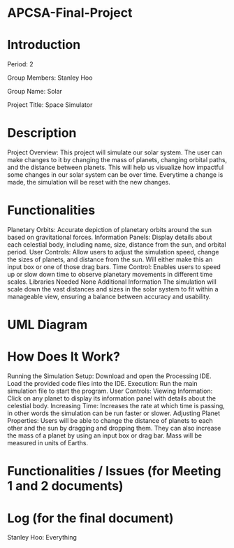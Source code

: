 # APCSA-Final-Project

# Introduction
Period: 2

Group Members: Stanley Hoo

Group Name: Solar

Project Title: Space Simulator


# Description

Project Overview: This project will simulate our solar system. The user can make changes to it by changing the mass of planets, changing orbital paths, and the distance between planets. This will help us visualize how impactful some changes in our solar system can be over time. Everytime a change is made, the simulation will be reset with the new changes.

# Functionalities
Planetary Orbits: Accurate depiction of planetary orbits around the sun based on gravitational forces.
Information Panels: Display details about each celestial body, including name, size, distance from the sun, and orbital period.
User Controls: Allow users to adjust the simulation speed, change the sizes of planets, and distance from the sun. Will either make this an input box or one of those drag bars.
Time Control: Enables users to speed up or slow down time to observe planetary movements in different time scales.
Libraries Needed
None
Additional Information
The simulation will scale down the vast distances and sizes in the solar system to fit within a manageable view, ensuring a balance between accuracy and usability.

# UML Diagram


# How Does It Work?
Running the Simulation
Setup: Download and open the Processing IDE. Load the provided code files into the IDE.
Execution: Run the main simulation file to start the program.
User Controls:
Viewing Information: Click on any planet to display its information panel with details about the celestial body.
Increasing Time: Increases the rate at which time is passing, in other words the simulation can be run faster or slower.
Adjusting Planet Properties: Users will be able to change the distance of planets to each other and the sun by dragging and dropping them. They can also increase the mass of a planet by using an input box or drag bar. Mass will be measured in units of Earths. 

# Functionalities / Issues (for Meeting 1 and 2 documents)

# Log (for the final document)
Stanley Hoo: Everything
